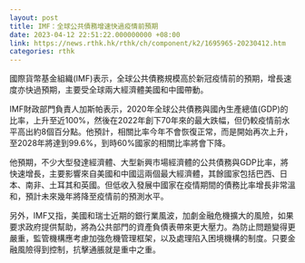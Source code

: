 ```yaml
---
layout: post
title: IMF：全球公共債務增速快過疫情前預期
date: 2023-04-12 22:51:22.000000000 +08:00
link: https://news.rthk.hk/rthk/ch/component/k2/1695965-20230412.htm
categories: rthk
---
```


國際貨幣基金組織(IMF)表示，全球公共債務規模高於新冠疫情前的預期，增長速度亦快過預期，主要受全球兩大經濟體美國和中國帶動。

IMF財政部門負責人加斯帕表示，2020年全球公共債務與國內生產總值(GDP)的比率，上升至近100%，然後在2022年創下70年來的最大跌幅，但仍較疫情前水平高出約8個百分點。他預計，相關比率今年不會恢復正常，而是開始再次上升，至2028年將達到99.6%，到時60%國家的相關比率將會下降。

他預期，不少大型發達經濟體、大型新興市場經濟體的公共債務與GDP比率，將快速增長，主要影響來自美國和中國這兩個最大經濟體，其餘國家包括巴西、日本、南非、土耳其和英國。但低收入發展中國家在疫情期間的債務比率增長非常溫和，預計未來幾年將降至疫情前的預測水平。

另外，IMF又指，美國和瑞士近期的銀行業風波，加劇金融危機擴大的風險，如果要求政府提供幫助，將為公共部門的資產負債表帶來更大壓力。為防止問題變得更嚴重，監管機構應考慮加強危機管理框架，以及處理陷入困境機構的制度。只要金融風險得到控制，抗擊通脹就是重中之重。
